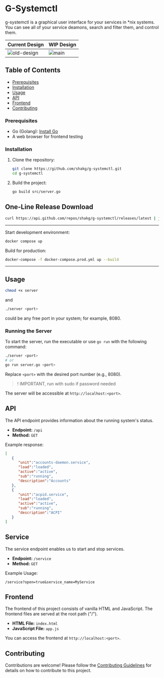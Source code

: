 # G-Systemctl

g-systemctl is a graphical user interface for your services in *nix systems. You can see all of your service deamons, search and filter them, and control them.

| Current Design  | WIP Design  | 
|---|---|
| ![old-design](https://github.com/shakg/g-systemctl/assets/76657662/4ea24e33-3419-419f-954f-e68bd62816aa) |  ![main](https://github.com/shakg/g-systemctl/assets/76657662/e57994d5-7716-4c1d-9171-92b29db07e32) |


## Table of Contents

- [Prerequisites](#prerequisites)
- [Installation](#installation)
- [Usage](#usage)
- [API](#api)
- [Frontend](#frontend)
- [Contributing](#contributing)

### Prerequisites

- Go (Golang): [Install Go](https://golang.org/doc/install)
- A web browser for frontend testing

### Installation

1. Clone the repository:

   ```bash
   git clone https://github.com/shakg/g-systemctl.git
   cd g-systemctl
   ```

2. Build the project:

   ```bash
   go build src/server.go
   ```
## One-Line Release Download

```bash
curl https://api.github.com/repos/shakg/g-systemctl/releases/latest | jq '.assets[0].browser_download_url' | xargs wget
```

---

Start development environment:
```bash
docker compose up
```

Build for production:

```bash
docker-compose -f docker-compose.prod.yml up --build
```

---

## Usage

```bash
chmod +x server
```
and

```bash
./server <port>
```
<port> could be any free port in your system; for example, 8080.

### Running the Server

To start the server, run the executable or use `go run` with the following command:

```bash
./server <port>
# or
go run server.go <port> 
```

Replace `<port>` with the desired port number (e.g., 8080).

> ! IMPORTANT, run with sudo if password needed

The server will be accessible at `http://localhost:<port>`.

## API

The API endpoint provides information about the running system's status.

- **Endpoint:** `/api`
- **Method:** `GET`

Example response:

```json
[
   {
      "unit":"accounts-daemon.service",
      "load":"loaded",
      "active":"active",
      "sub":"running",
      "description":"Accounts"
   },
   {
      "unit":"acpid.service",
      "load":"loaded",
      "active":"active",
      "sub":"running",
      "description":"ACPI"
   }
]
```
## Service

The service endpoint enables us to start and stop services.

- **Endpoint:** `/service`
- **Method:** `GET`

Example Usage:

```
/service?open=true&service_name=MyService
```


## Frontend

The frontend of this project consists of vanilla HTML and JavaScript. The frontend files are served at the root path ("/").

- **HTML File:** `index.html`
- **JavaScript File:** `app.js`

You can access the frontend at `http://localhost:<port>`.

## Contributing

Contributions are welcome! Please follow the [Contributing Guidelines](CONTRIBUTING.md) for details on how to contribute to this project.

